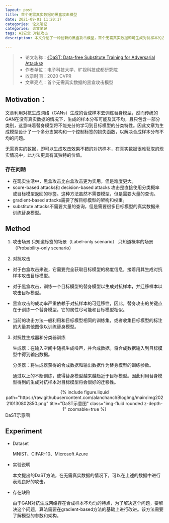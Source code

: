 ```yaml
---
layout: post
title: 首个无需真实数据的黑盒攻击模型
date: 2021-09-01 11:20:17
categories: 论文笔记
categories: 论文笔记
tags: AI安全 对抗攻击
description: 本文介绍了一种创新的黑盒攻击模型，首个无需真实数据即可生成对抗样本的方法，具有较高的攻击成功率和实用性。

---
```


>- 论文名称：[《DaST: Data-free Substitute Training for Adversarial Attacks》](https://arxiv.org/abs/2003.12703)
>- 作者单位：电子科技大学、旷视科技成都研究院
>- 收录时间：2020 CVPR
>- 文章亮点：首个无需真实数据的黑盒攻击模型

<!--more-->

## Motivation：

文章利用对抗生成网络（GANs）生成的合成样本去训练替身模型，然而传统的GAN在没有真实数据的情况下，生成的样本分布可能及其不均，且只包含一部分类别，这意味着替身模型将不能充分的学习到目标模型的分类特性。因此文章为生成模型设计了一个多分支架构和一个控制标签的损失函数，以解决合成样本分布不均的问题。

无需真实的数据，即可以生成攻击效果不错的对抗样本，在真实数据很难获取的现实情况中，此方法更具有其独特的价值。


### 存在问题
* 在现实生活中，黑盒攻击比白盒攻击更为实用，但是难度更大。
* score-based attacks和 decision-based attacks 攻击是直接使用分类概率或目标模型返回的标签。这种方法虽然不需要模型，但是需要大量的查询。
* gradient-based attacks需要了解目标模型的架构和权重。
* substitute attacks不需要大量的查询，但是需要很多目标模型的真实数据来训练替身模型。

## Method
1. 攻击场景
    只知道标签的场景（Label-only scenario）
    只知道概率的场景（Probability-only scenario）

2. 对抗攻击
  * 对于白盒攻击来说，它需要完全获取目标模型的梯度信息，接着用其生成对抗样本攻击目标模型。
   * 对于黑盒攻击，训练一个目标模型的替身模型以生成对抗样本，并迁移样本以攻击目标模型。

   * 黑盒攻击的成功率严重依赖于对抗样本的可迁移性，因此，替身攻击的关键点在于训练一个替身模型，它的属性尽可能和目标模型相似。

   * 当前的攻击方法一般利用和目标模型相同的训练集，或者收集目标模型的标注的大量其他图像以训练替身模型。

3. 对抗性生成器和分类器训练

   生成器：在输入空间中随机生成噪声，并合成数据。将合成数据输入到目标模型中得到输出数据。

   分类器：将生成器获得的合成数据和输出数据作为替身模型的训练参数。

   通过以上的不断训练，使得替身模型越来越趋近于目标模型。因此利用替身模型得到的生成对抗样本对目标模型将会很好的迁移性。

<div class="row mt-3">
    <div class="col-sm mt-3 mt-md-0" style="text-align: center;">
        {% include figure.liquid path="https://raw.githubusercontent.com/alanchancl/BlogImg/main/img202210130802850.png" title="DaST示意图" class="img-fluid rounded z-depth-1" zoomable=true %}
    </div>
</div>
<div class="caption">DaST示意图</div>

## Experiment
* Dataset

  MNIST、CIFAR-10、Microsoft Azure

* 实验说明

  本文提出的DaST方法，在无需真实数据的情况下，可以在上述的数据中进行表现良好的攻击。

* 存在缺陷

  由于GAN对抗生成网络存在合成样本不均匀的特点，为了解决这个问题，要解决这个问题，算法需要在gradient-based方法的基础上进行改进。该方法需要了解模型的参数和架构。